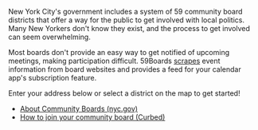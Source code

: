 New York City's government includes a system of 59 community board districts that offer a way for the public to get involved with local politics. Many New Yorkers don't know they exist, and the process to get involved can seem overwhelming.

Most boards don't provide an easy way to get notified of upcoming meetings, making participation difficult.
59Boards [scrapes](https://en.wikipedia.org/wiki/Web_scraping) event information from board websites and provides a feed for your calendar app's subscription feature.

Enter your address below or select a district on the map to get started!

* [About Community Boards (nyc.gov)](http://www.nyc.gov/html/cau/html/cb/about.shtml)
* [How to join your community board (Curbed)](https://ny.curbed.com/2017/3/15/14918194/nyc-community-board-member-get-involved)
